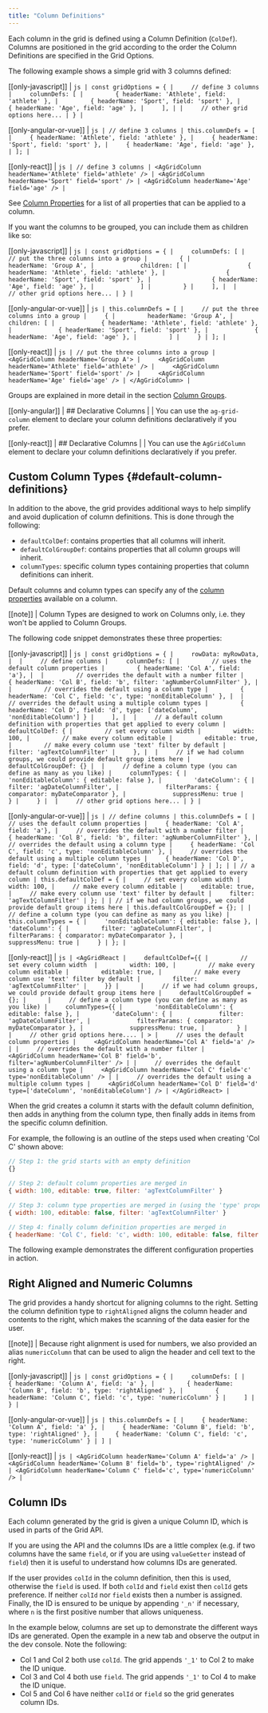 ```yaml
---
title: "Column Definitions"
---
```

Each column in the grid is defined using a Column Definition (`ColDef`). Columns are positioned in the grid according to the order the Column Definitions are specified in the Grid Options.

The following example shows a simple grid with 3 columns defined:

[[only-javascript]]
| ```js
| const gridOptions = {
|     // define 3 columns
|     columnDefs: [
|         { headerName: 'Athlete', field: 'athlete' },
|         { headerName: 'Sport', field: 'sport' },
|         { headerName: 'Age', field: 'age' },
|     ],
|
|     // other grid options here...
| }
| ```

[[only-angular-or-vue]]
| ```js
| // define 3 columns
| this.columnDefs = [
|     { headerName: 'Athlete', field: 'athlete' },
|     { headerName: 'Sport', field: 'sport' },
|     { headerName: 'Age', field: 'age' },
| ];
| ```

[[only-react]]
| ```js
| // define 3 columns
| <AgGridColumn headerName='Athlete' field='athlete' />
| <AgGridColumn headerName='Sport' field='sport' />
| <AgGridColumn headerName='Age' field='age' />
| ```

See [Column Properties](../column-properties/) for a list of all properties that can be applied to a column.

If you want the columns to be grouped, you can include them as children like so:

[[only-javascript]]
| ```js
| const gridOptions = {
|     columnDefs: [
|         // put the three columns into a group
|         {
|             headerName: 'Group A',
|             children: [
|                 { headerName: 'Athlete', field: 'athlete' },
|                 { headerName: 'Sport', field: 'sport' },
|                 { headerName: 'Age', field: 'age' },
|             ]
|         }
|     ],
| 
|     // other grid options here...
| }
| ```

[[only-angular-or-vue]]
| ```js
| this.columnDefs = [
|     // put the three columns into a group
|     {
|         headerName: 'Group A',
|         children: [
|             { headerName: 'Athlete', field: 'athlete' },
|             { headerName: 'Sport', field: 'sport' },
|             { headerName: 'Age', field: 'age' },
|         ]
|     }
| ];
| ```

[[only-react]]
| ```js
| // put the three columns into a group
| <AgGridColumn headerName='Group A'>
|     <AgGridColumn headerName='Athlete' field='athlete' />
|     <AgGridColumn headerName='Sport' field='sport' />
|     <AgGridColumn headerName='Age' field='age' />
| </AgGridColumn>
| ```

Groups are explained in more detail in the section [Column Groups](../column-groups/).

[[only-angular]]
| ## Declarative Columns
|
| You can use the `ag-grid-column` element to declare your column definitions declaratively if you prefer.

[[only-react]]
| ## Declarative Columns
|
| You can use the `AgGridColumn` element to declare your column definitions declaratively if you prefer.

## Custom Column Types {#default-column-definitions}

In addition to the above, the grid provides additional ways to help simplify and avoid duplication of column definitions. This is done through the following:

- `defaultColDef`: contains properties that all columns will inherit.
- `defaultColGroupDef`: contains properties that all column groups will inherit.
- `columnTypes`: specific column types containing properties that column definitions can inherit.

Default columns and column types can specify any of the [column properties](../column-properties/) available on a column.

[[note]]
| Column Types are designed to work on Columns only, i.e. they won't be applied to Column Groups.

The following code snippet demonstrates these three properties:

[[only-javascript]]
| ```js
| const gridOptions = {
|     rowData: myRowData,
| 
|     // define columns
|     columnDefs: [
|         // uses the default column properties
|         { headerName: 'Col A', field: 'a'},
| 
|         // overrides the default with a number filter
|         { headerName: 'Col B', field: 'b', filter: 'agNumberColumnFilter' },
| 
|         // overrides the default using a column type
|         { headerName: 'Col C', field: 'c', type: 'nonEditableColumn' },
| 
|         // overrides the default using a multiple column types
|         { headerName: 'Col D', field: 'd', type: ['dateColumn', 'nonEditableColumn'] }
|     ],
| 
|     // a default column definition with properties that get applied to every column
|     defaultColDef: {
|         // set every column width
|         width: 100,
|         // make every column editable
|         editable: true,
|         // make every column use 'text' filter by default
|         filter: 'agTextColumnFilter'
|     },
| 
|     // if we had column groups, we could provide default group items here
|     defaultColGroupDef: {}
| 
|     // define a column type (you can define as many as you like)
|     columnTypes: {
|         'nonEditableColumn': { editable: false },
|         'dateColumn': {
|             filter: 'agDateColumnFilter',
|             filterParams: { comparator: myDateComparator },
|             suppressMenu: true
|         }
|     }
| 
|     // other grid options here...
| }
| ```

[[only-angular-or-vue]]
| ```js
| // define columns
| this.columnDefs = [
|     // uses the default column properties
|     { headerName: 'Col A', field: 'a'},
|     // overrides the default with a number filter
|     { headerName: 'Col B', field: 'b', filter: 'agNumberColumnFilter' },
|     // overrides the default using a column type
|     { headerName: 'Col C', field: 'c', type: 'nonEditableColumn' },
|     // overrides the default using a multiple column types
|     { headerName: 'Col D', field: 'd', type: ['dateColumn', 'nonEditableColumn'] }
| ];
|
| // a default column definition with properties that get applied to every column
| this.defaultColDef = {
|     // set every column width
|     width: 100,
|     // make every column editable
|     editable: true,
|     // make every column use 'text' filter by default
|     filter: 'agTextColumnFilter'
| };
|
| // if we had column groups, we could provide default group items here
| this.defaultColGroupDef = {};
|
| // define a column type (you can define as many as you like)
| this.columnTypes = {
|     'nonEditableColumn': { editable: false },
|     'dateColumn': {
|         filter: 'agDateColumnFilter',
|         filterParams: { comparator: myDateComparator },
|         suppressMenu: true
|     }
| };
| ```


[[only-react]]
| ```js
| <AgGridReact
|     defaultColDef={{
|         // set every column width 
|         width: 100,
|         // make every column editable
|         editable: true,
|         // make every column use 'text' filter by default
|         filter: 'agTextColumnFilter'
|     }}
|     
|     // if we had column groups, we could provide default group items here
|     defaultColGroupDef = {};
|     
|     // define a column type (you can define as many as you like)
|     columnTypes={{
|         'nonEditableColumn': { editable: false },
|         'dateColumn': {
|             filter: 'agDateColumnFilter',
|             filterParams: { comparator: myDateComparator },
|             suppressMenu: true,
|         }
|  
|     // other grid options here....
| >
|     // uses the default column properties
|     <AgGridColumn headerName='Col A' field='a' />
|
|     // overrides the default with a number filter
|     <AgGridColumn headerName='Col B' field='b', filter='agNumberColumnFilter' />
|
|     // overrides the default using a column type
|     <AgGridColumn headerName='Col C' field='c' type='nonEditableColumn' />
|
|     // overrides the default using a multiple column types
|     <AgGridColumn headerName='Col D' field='d' type=['dateColumn', 'nonEditableColumn'] />
| </AgGridReact>
| ```


When the grid creates a column it starts with the default column definition, then adds in anything from the column type, then finally adds in items from the specific column definition.

For example, the following is an outline of the steps used when creating 'Col C' shown above:

```js
// Step 1: the grid starts with an empty definition
{}

// Step 2: default column properties are merged in
{ width: 100, editable: true, filter: 'agTextColumnFilter' }

// Step 3: column type properties are merged in (using the 'type' property)
{ width: 100, editable: false, filter: 'agTextColumnFilter' }

// Step 4: finally column definition properties are merged in
{ headerName: 'Col C', field: 'c', width: 100, editable: false, filter: 'agTextColumnFilter' }
```

The following example demonstrates the different configuration properties in action.

<grid-example title="Column Definition Example" name="column-definition" type="generated"></grid-example>

## Right Aligned and Numeric Columns

The grid provides a handy shortcut for aligning columns to the right. Setting the column definition type to `rightAligned` aligns the column header and contents to the right, which makes the scanning of the data easier for the user.

[[note]]
| Because right alignment is used for numbers, we also provided an alias `numericColumn` that can be used to align the header and cell text to the right.

[[only-javascript]]
| ```js
| const gridOptions = {
|     columnDefs: [
|         { headerName: 'Column A', field: 'a' },
|         { headerName: 'Column B', field: 'b', type: 'rightAligned' },
|         { headerName: 'Column C', field: 'c', type: 'numericColumn' }
|     ]
| }
| ```

[[only-angular-or-vue]]
| ```js
| this.columnDefs = [
|     { headerName: 'Column A', field: 'a' },
|     { headerName: 'Column B', field: 'b', type: 'rightAligned' },
|     { headerName: 'Column C', field: 'c', type: 'numericColumn' }
| ]
| ```

[[only-react]]
| ```js
| <AgGridColumn headerName='Column A' field='a' />
| <AgGridColumn headerName='Column B' field='b', type='rightAligned' />
| <AgGridColumn headerName='Column C' field='c', type='numericColumn' />
| ```

## Column IDs

Each column generated by the grid is given a unique Column ID, which is used in parts of the Grid API.

If you are using the API and the columns IDs are a little complex (e.g. if two columns have the same `field`, or if you are using `valueGetter` instead of `field`) then it is useful to understand how columns IDs are generated.

If the user provides `colId` in the column definition, then this is used, otherwise the `field` is used. If both `colId` and `field` exist then `colId` gets preference. If neither `colId` nor `field` exists then a number is assigned. Finally, the ID is ensured to be unique by appending `'_n'` if necessary, where `n` is the first positive number that allows uniqueness.

In the example below, columns are set up to demonstrate the different ways IDs are generated. Open the example in a new tab and observe the output in the dev console. Note the following:

- Col 1 and Col 2 both use `colId`. The grid appends `'_1'` to Col 2 to make the ID unique.
- Col 3 and Col 4 both use `field`. The grid appends `'_1'` to Col 4 to make the ID unique.
- Col 5 and Col 6 have neither `colId` or `field` so the grid generates column IDs.

<grid-example title="Column IDs" name="column-ids" type="generated"></grid-example>
